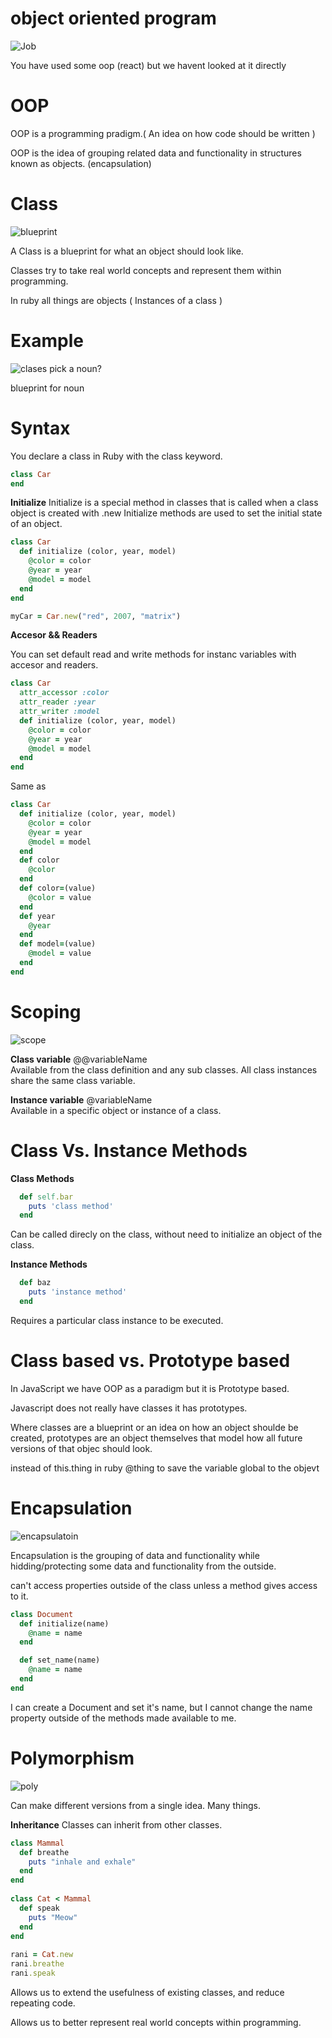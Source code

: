 
# object oriented program 
![Job](https://raw.githubusercontent.com/tborsa/LighthouseLabs/master/lectures/Week7/Day1/Lecture/assets/vincent.gif)

You have used some oop (react)
but we havent looked at it directly


# OOP

OOP is a programming pradigm.( An idea on how code should be written )

OOP is the idea of grouping related data and functionality in structures known as objects. (encapsulation)



# Class
![blueprint](https://raw.githubusercontent.com/tborsa/LighthouseLabs/master/lectures/Week7/Day1/Breakout/assets/blueprint.jpg)

A Class is a blueprint for what an object should look like. 

Classes try to take real world concepts and represent them within programming.


In ruby all things are objects ( Instances of a class )


# Example
![clases](https://raw.githubusercontent.com/tborsa/LighthouseLabs/master/lectures/Week7/Day1/Breakout/assets/classes.png)
pick a noun? 

blueprint for noun



# Syntax

You declare a class in Ruby with the class keyword.

```Ruby
class Car
end
```
__Initialize__
Initialize is a special method in classes that is called when a class object is created with .new
Initialize methods are used to set the initial state of an object. 

```Ruby
class Car
  def initialize (color, year, model)
    @color = color
    @year = year
    @model = model 
  end
end

myCar = Car.new("red", 2007, "matrix")
```

__Accesor && Readers__

You can set default read and write methods for instanc variables with accesor and readers. 

```Ruby
class Car
  attr_accessor :color
  attr_reader :year
  attr_writer :model
  def initialize (color, year, model)
    @color = color
    @year = year
    @model = model 
  end
end
```

Same as

```Ruby
class Car
  def initialize (color, year, model)
    @color = color
    @year = year
    @model = model 
  end
  def color
    @color
  end
  def color=(value)
    @color = value
  end
  def year
    @year
  end
  def model=(value)
    @model = value
  end
end
```


# Scoping 

![scope](https://raw.githubusercontent.com/tborsa/LighthouseLabs/master/lectures/Week7/Day1/Breakout/assets/scope.jpg)

__Class variable__ @@variableName  
Available from the class definition and any sub classes. All class instances share the same class variable. 

__Instance variable__ @variableName  
Available in a specific object or instance of a class. 

# Class Vs. Instance Methods

__Class Methods__
```Ruby
  def self.bar
    puts 'class method'
  end
```
Can be called direcly on the class, without need to initialize an object of the class. 

__Instance Methods__

```Ruby
  def baz
    puts 'instance method'
  end
```
Requires a particular class instance to be executed. 

# Class based vs. Prototype based

In JavaScript we have OOP as a paradigm but it is Prototype based.

Javascript does not really have classes it has prototypes.

Where classes are a blueprint or an idea on how an object shoulde be created, prototypes are an object themselves that model how all future versions of that objec should look. 

instead of this.thing in ruby
@thing to save the variable global to the objevt 

# Encapsulation
![encapsulatoin](https://raw.githubusercontent.com/tborsa/LighthouseLabs/master/lectures/Week7/Day1/Breakout/assets/encapsulation.jpg)

Encapsulation is the grouping of data and functionality while hidding/protecting some data and functionality from the outside.  

can't access properties outside of the class unless 
a method gives access to it.

```Ruby
class Document
  def initialize(name)
    @name = name
  end

  def set_name(name)
    @name = name
  end
end
```
I can create a Document and set it's name, but I cannot change the name property outside of the methods made available to me. 


# Polymorphism
![poly](https://raw.githubusercontent.com/tborsa/LighthouseLabs/master/lectures/Week7/Day1/Breakout/assets/polymorphism.gif)

Can make different versions from a single idea. Many things. 

__Inheritance__ 
Classes can inherit from other classes. 
```Ruby
class Mammal  
  def breathe  
    puts "inhale and exhale"  
  end  
end  
  
class Cat < Mammal  
  def speak  
    puts "Meow"  
  end  
end  
  
rani = Cat.new  
rani.breathe  
rani.speak  
```
Allows us to extend the usefulness of existing classes, and reduce repeating code. 

Allows us to better represent real world concepts within programming. 
